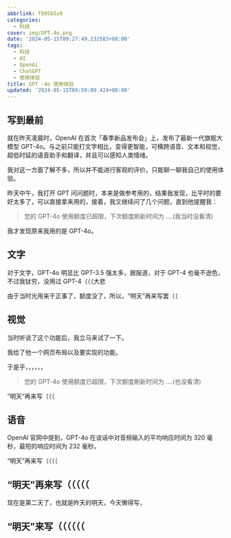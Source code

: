 ```yaml
---
abbrlink: f895b5a9
categories:
  - 科技
cover: img/GPT-4o.png
date: '2024-05-15T09:27:49.232583+08:00'
tags:
  - 科技
  - AI
  - OpenAi
  - ChatGPT
  - 使用体验
title: GPT -4o 使用体验
updated: '2024-05-15T09:59:09.424+08:00'
---
```

## 写到最前

就在昨天凌晨时，OpenAI 在首次「春季新品发布会」上，发布了最新一代旗舰大模型 GPT-4o。与之前只能打文字相比，变得更智能，可横跨语音、文本和视觉，超低时延的语音助手和翻译，并且可以感知人类情绪。

我对这一方面了解不多，所以并不能进行客观的评价，只能聊一聊我自己的使用体验。

昨天中午，我打开 GPT 问问题时，本来是做参考用的，结果我发现，比平时的要好太多了，可以直接拿来用的，接着，我又继续问了几个问题，直到他提醒我：

> 您的 GPT-4o 使用额度已超限，下次额度刷新时间为 ....(我当时没看清)

我才发现原来我用的是 GPT-4o。

## 文字

对于文字，GPT-4o 明显比 GPT-3.5 强太多，据报道，对于 GPT-4 也毫不逊色，不过我钛穷，没用过 GPT-4（（（大悲

由于当时光用来干正事了，额度没了，所以，“明天”再来写罢（（

## 视觉

当时听说了这个功能后，我立马来试了一下。

我给了他一个网页布局以及要实现的功能。

于是乎，，，，，，

> 您的 GPT-4o 使用额度已超限，下次额度刷新时间为 ....(也没看清)

”明天“再来写（（（

## 语音

OpenAI 官网中提到，GPT-4o 在谈话中对音频输入的平均响应时间为 320 毫秒，最短的响应时间为 232 毫秒。

“明天”再来写（（（（

## “明天”再来写（（（（（
现在是第二天了，也就是昨天的明天，今天懒得写，
## “明天”来写（（（（（（